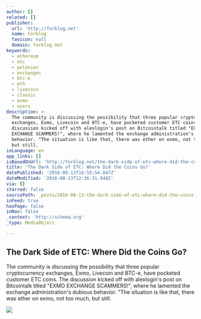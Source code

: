```yaml
---
author: []
related: []
publisher:
  url: 'http://forklog.net'
  name: Forklog
  favicon: null
  domain: forklog.net
keywords:
  - ethereum
  - etc
  - poloniex
  - exchanges
  - btc-e
  - eth
  - livecoin
  - classic
  - exmo
  - users
description: >-
  The community is discussing the possibility that three popular cryptocurrency
  exchanges, Exmo, Livecoin and BTC-e, have pocketed customer ETC coins. The
  discussion kicked off with alexlogin's post on Bitcointalk titled "EXMO
  EXCHANGE SCAMMERS!", where he lamented the exchange administration's dubious
  behavior. "The situation is like that, there was ether on exmo, not too much,
  but still.
inLanguage: en
app_links: []
isBasedOnUrl: 'http://forklog.net/the-dark-side-of-etc-where-did-the-coins-go/'
title: 'The Dark Side of ETC: Where Did the Coins Go?'
datePublished: '2016-08-13T16:55:54.847Z'
dateModified: '2016-08-13T12:36:31.948Z'
via: {}
starred: false
sourcePath: _posts/2016-08-13-the-dark-side-of-etc-where-did-the-coins-go.md
inFeed: true
hasPage: false
inNav: false
_context: 'http://schema.org'
_type: MediaObject

---
```

<article style=""><h1>The Dark Side of ETC: Where Did the Coins Go?</h1><p>The community is discussing the possibility that three popular cryptocurrency exchanges, Exmo, Livecoin and BTC-e, have pocketed customer ETC coins. The discussion kicked off with alexlogin's post on Bitcointalk titled "EXMO EXCHANGE SCAMMERS!", where he lamented the exchange administration's dubious behavior. "The situation is like that, there was ether on exmo, not too much, but still.</p><img src="http://forklog.com/wp-content/uploads/ETCcoinmarketcap.png" /></article>